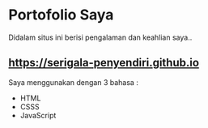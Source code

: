 # Portofolio Saya
Didalam situs ini berisi pengalaman dan keahlian saya..

## https://serigala-penyendiri.github.io

Saya menggunakan dengan 3 bahasa :
* HTML
* CSSS
* JavaScript
